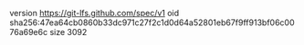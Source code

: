 version https://git-lfs.github.com/spec/v1
oid sha256:47ea64cb0860b33dc971c27f2c1d0d64a52801eb67f9ff913bf06c0076a69e6c
size 3092
